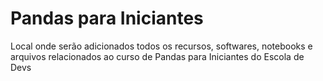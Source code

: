 # Pandas para Iniciantes

Local onde serão adicionados todos os recursos, softwares, notebooks e arquivos relacionados ao curso de Pandas para Iniciantes do Escola de Devs
